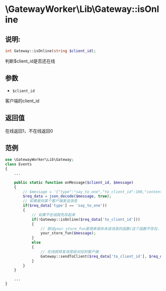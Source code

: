 # \GatewayWorker\Lib\Gateway::isOnline

## 说明:
```php
int Gateway::isOnline(string $client_id);
```

判断$client_id是否还在线


## 参数

* ```$client_id```

客户端的client_id

## 返回值
在线返回1，不在线返回0


## 范例
```php
use \GatewayWorker\Lib\Gateway;
class Events
{
    ...

    public static function onMessage($client_id, $message)
    {
        // $message = '{"type":"say_to_one","to_client_id":100,"content":"hello"}'
        $req_data = json_decode($message, true);
        // 如果是向某个客户端发送消息
        if($req_data['type'] == 'say_to_one'))
        {
            // 如果不在线就先存起来
            if(!Gateway::isOnline($req_data['to_client_id']))
            {
                // 假设your_store_fun是用来保存未读消息的函数(这个函数不存在，需要自己实现)
                your_store_fun($message);
            }
            else
            {
                // 在线就转发消息给对应的客户端
                Gateway::sendToClient($req_data['to_client_id'], $req_data['content']);
            }
        }
    }

    ...
}

```

